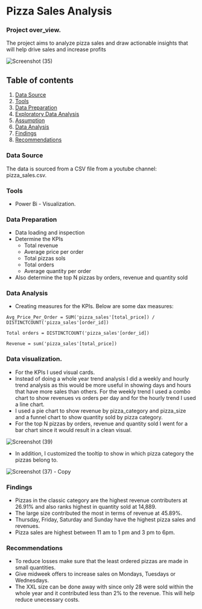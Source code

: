 # Pizza Sales Analysis
### Project over_view.
The project aims to analyze pizza sales and draw actionable insights that will help drive sales and increase profits

![Screenshot (35)](https://github.com/user-attachments/assets/90b37c79-1e32-4e47-ba8f-da4fc33cb0eb)

## Table of contents
1. [Data Source](#data-source)
2. [Tools](#tools)
3. [Data Preparation](#data-preparation)
4. [Exploratory Data Analysis](#exploratory-data-analysis)
5. [Assumption](#assumption)
6. [Data Analysis](#data-analysis)
7. [Findings](#findings)
8. [Recommendations](#recommendations)

### Data Source
The data is sourced from a CSV file from a youtube channel: pizza_sales.csv.

### Tools

- Power Bi - Visualization.

### Data Preparation
- Data loading and inspection
- Determine the KPIs
  - Total revenue
  - Average price per order
  - Total pizzas sols
  - Total orders
  - Average quantity per order
- Also determine the top N pizzas by orders, revenue and quantity sold

### Data Analysis
- Creating measures for the KPIs. Below are some dax measures:
  
`Avg_Price_Per_Order = SUM('pizza_sales'[total_price]) / DISTINCTCOUNT('pizza_sales'[order_id])`

`Total orders = DISTINCTCOUNT('pizza_sales'[order_id])`

`Revenue = sum('pizza_sales'[total_price])`

### Data visualization.
- For the KPIs I used visual cards.
- Instead of doing a whole year trend analysis I did a weekly and hourly trend analysis as this would be more useful in showing days and hours that have more sales than others. For the weekly trend I used a combo chart to show revenues vs orders per day and for the hourly trend I used a line chart.
- I used a pie chart to show revenue by pizza_category and pizza_size and a funnel chart to show quantity sold by pizza category.
- For the top N pizzas by orders, revenue and quantity sold I went for a bar chart since it would result in a clean visual.

![Screenshot (39)](https://github.com/user-attachments/assets/3a6256c4-fe7e-4ac4-84c9-f6818c0b407c)

  
- In addition, I customized the tooltip to show in which pizza category the pizzas belong to.
  
![Screenshot (37) - Copy](https://github.com/user-attachments/assets/1c10872a-d905-4cb9-9ca8-4db0c1c33366)

### Findings
- Pizzas in the classic category are the highest revenue contributers at 26.91% and also ranks highest in quantity sold at 14,889.
- The large size contributed the most in terms of revenue at 45.89%.
- Thursday, Friday, Saturday and Sunday have the highest pizza sales and revenues.
- Pizza sales are highest between 11 am to 1 pm and 3 pm to 6pm.

### Recommendations
- To reduce losses make sure that the least ordered pizzas are made in small quantities.
- Give midweek offers to increase sales on Mondays, Tuesdays or Wednesdays.
- The XXL size can be done away with since only 28 were sold within the whole year and it contributed less than 2% to the revenue. This will help reduce unecessary costs.

